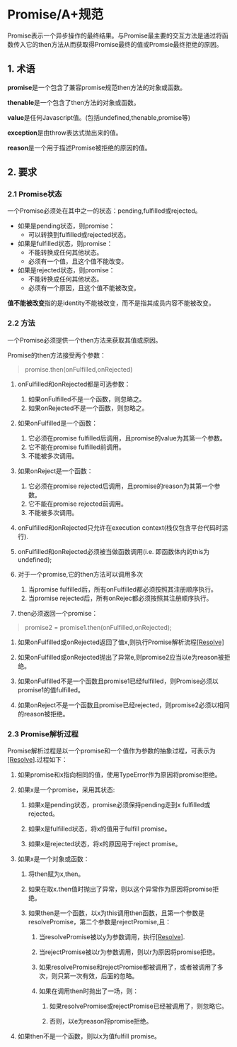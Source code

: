 # Promise/A+规范

Promise表示一个异步操作的最终结果。与Promise最主要的交互方法是通过将函数传入它的then方法从而获取得Promise最终的值或Promsie最终拒绝的原因。

## 1. 术语

**promise**是一个包含了兼容promise规范then方法的对象或函数。

**thenable**是一个包含了then方法的对象或函数。

**value**是任何Javascript值。(包括undefined,thenable,promise等)

**exception**是由throw表达式抛出来的值。

**reason**是一个用于描述Promise被拒绝的原因的值。

## 2. 要求

### 2.1 Promise状态

一个Promise必须处在其中之一的状态：pending,fulfilled或rejected。

- 如果是pending状态，则promise：
    - 可以转换到fulfilled或rejected状态。
- 如果是fulfilled状态，则promise：
    - 不能转换成任何其他状态。
    - 必须有一个值，且这个值不能改变。
- 如果是rejected状态，则promise：
    - 不能转换成任何其他状态。
    - 必须有一个原因，且这个值不能被改变。

**值不能被改变**指的是identity不能被改变，而不是指其成员内容不能被改变。

### 2.2 方法

一个Promise必须提供一个then方法来获取其值或原因。

Promise的then方法接受两个参数：

> promise.then(onFulfilled,onRejected)

1. onFulfilled和onRejected都是可选参数：

    1. 如果onFulfilled不是一个函数，则忽略之。
    2. 如果onRejected不是一个函数，则忽略之。

2. 如果onFulfilled是一个函数：

    1. 它必须在promise fulfilled后调用，且promise的value为其第一个参数。
    2. 它不能在promise fulfilled前调用。
    3. 不能被多次调用。

3. 如果onReject是一个函数：

    1. 它必须在promise rejected后调用，且promise的reason为其第一个参数。
    2. 它不能在promise rejected前调用。
    3. 不能被多次调用。

4. onFulfilled和onRejected只允许在execution context(栈仅包含平台代码时运行).
5. onFulfilled和onRejected必须被当做函数调用(i.e. 即函数体内的this为undefined);
6. 对于一个promise,它的then方法可以调用多次

    1. 当promise fulfilled后，所有onFulfilled都必须按照其注册顺序执行。
    2. 当promise rejected后，所有onRejec都必须按照其注册顺序执行。

7. then必须返回一个promise：

> promise2 = promise1.then(onFulfilled,onRejected);

1. 如果onFulfilled或onRejected返回了值x,则执行Promise解析流程[[Resolve]](promise2,x)

2. 如果onFulfilled或onRejected抛出了异常e,则promise2应当以e为reason被拒绝。

3. 如果onFulfilled不是一个函数且promise1已经fulfilled，则Promise必须以promise1的值fulfilled。

4. 如果onReject不是一个函数且promise已经rejected，则promise2必须以相同的reason被拒绝。


### 2.3 Promise解析过程

Promise解析过程是以一个promise和一个值作为参数的抽象过程，可表示为[[Resolve]](promise,x).过程如下：

1. 如果promise和x指向相同的值，使用TypeError作为原因将promise拒绝。

2. 如果x是一个promise，采用其状态:

    1. 如果x是pending状态，promise必须保持pending走到x fulfilled或rejected。

    2. 如果x是fulfilled状态，将x的值用于fulfill promise。

    3. 如果x是rejected状态，将x的原因用于reject promise。

3. 如果x是一个对象或函数：

    1. 将then赋为x,then。

    2. 如果在取x.then值时抛出了异常，则以这个异常作为原因将promise拒绝。

    3. 如果then是一个函数，以x为this调用then函数，且第一个参数是resolvePromise，第二个参数是rejectPromise,且：

        1. 当resolvePromise被以y为参数调用，执行[[Resolve]](promise,y).

        2. 当rejectPromise被以r为参数调用，则以r为原因将promise拒绝。

        3. 如果resolvePromise和rejectPromise都被调用了，或者被调用了多次，则只第一次有效，后面的忽略。

        4. 如果在调用then时抛出了一场，则：

            1. 如果resolvePromise或rejectPromise已经被调用了，则忽略它。

            2. 否则，以e为reason将promise拒绝。

4. 如果then不是一个函数，则以x为值fulfill promise。